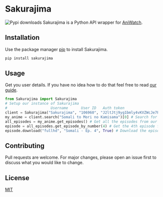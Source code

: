 # Sakurajima

![Pypi downloads](https://img.shields.io/pypi/dm/sakurajima?label=Downloads&style=for-the-badge&logo=python)
Sakurajima is a Python API wrapper for [AniWatch](https://aniwatch.me).

## Installation

Use the package manager [pip](https://pip.pypa.io/en/stable/) to install Sakurajima.

```bash
pip install sakurajima
```

## Usage

Get you user details. If you have no idea how to do that feel free to read [our guide](https://github.com/veselysps/Sakurajima/wiki/How-to-get-username,-user-ID,-authorization-token.).

```python
from Sakurajima import Sakurajima
# Setup our instance of Sakurajima
#                    Username      User ID   Auth token
client = Sakurajima("Sakurajima", "106960", "J2ltJtj9yg1bmly4vKVZWcJe7PKlOF05")
my_anime = client.search("Somali to Mori no Kamisama")[0] # Search for "Somali to Mori no Kamisama" and get the first Anime object in the list
all_episodes = my_anime.get_episodes() # Get all the episodes from our Anime object
episode = all_episodes.get_episode_by_number(4) # Get the 4th episode from our all_episodes object, you can also use all_episodes[3]
episode.download("fullhd", "Somali - Ep. 4", True) # Download the episode in 1080p into "Somali - Ep. 4.mp4" using multiple threads

```

## Contributing

Pull requests are welcome. For major changes, please open an issue first to discuss what you would like to change.

## License

[MIT](https://choosealicense.com/licenses/mit/)
